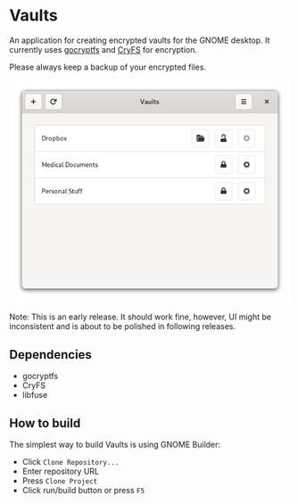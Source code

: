 # Vaults

An application for creating encrypted vaults for the GNOME desktop.
It currently uses [gocryptfs](https://github.com/rfjakob/gocryptfs) and [CryFS](https://github.com/cryfs/cryfs/) for encryption.

Please always keep a backup of your encrypted files.

![Vaults](/data/resources/screenshots/vaults.png)

Note: This is an early release. It should work fine, however, UI might be inconsistent and is about to be polished in following releases.

## Dependencies

- gocryptfs
- CryFS
- libfuse

## How to build

The simplest way to build Vaults is using GNOME Builder:

- Click `Clone Repository...`
- Enter repository URL
- Press `Clone Project`
- Click run/build button or press `F5`
